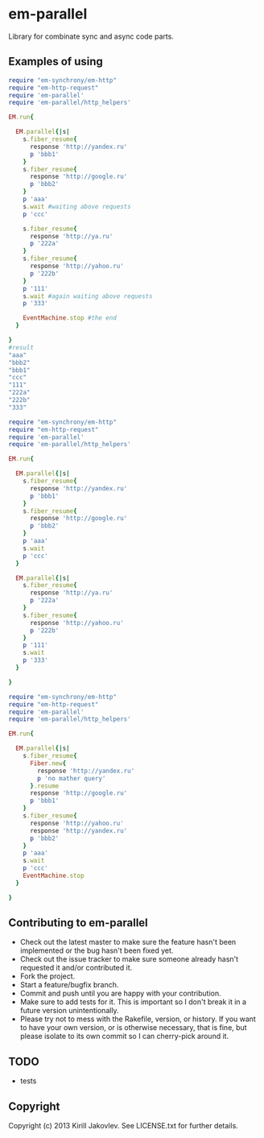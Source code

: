 # em-parallel

Library for combinate sync and async code parts.

## Examples of using

```ruby
require "em-synchrony/em-http"
require "em-http-request"
require 'em-parallel'
require 'em-parallel/http_helpers'

EM.run{

  EM.parallel{|s|
    s.fiber_resume{
      response 'http://yandex.ru'
      p 'bbb1'
    }
    s.fiber_resume{
      response 'http://google.ru'
      p 'bbb2'
    }
    p 'aaa'
    s.wait #waiting above requests
    p 'ccc'

    s.fiber_resume{
      response 'http://ya.ru'
      p '222a'
    }
    s.fiber_resume{
      response 'http://yahoo.ru'
      p '222b'
    }
    p '111'
    s.wait #again waiting above requests
    p '333'

    EventMachine.stop #the end
  }

}
#result
"aaa"
"bbb2"
"bbb1"
"ccc"
"111"
"222a"
"222b"
"333"

```

```ruby
require "em-synchrony/em-http"
require "em-http-request"
require 'em-parallel'
require 'em-parallel/http_helpers'

EM.run{

  EM.parallel{|s|
    s.fiber_resume{
      response 'http://yandex.ru'
      p 'bbb1'
    }
    s.fiber_resume{
      response 'http://google.ru'
      p 'bbb2'
    }
    p 'aaa'
    s.wait
    p 'ccc'
  }

  EM.parallel{|s|
    s.fiber_resume{
      response 'http://ya.ru'
      p '222a'
    }
    s.fiber_resume{
      response 'http://yahoo.ru'
      p '222b'
    }
    p '111'
    s.wait
    p '333'
  }

}
```

```ruby
require "em-synchrony/em-http"
require "em-http-request"
require 'em-parallel'
require 'em-parallel/http_helpers'

EM.run{

  EM.parallel{|s|
    s.fiber_resume{
      Fiber.new{
        response 'http://yandex.ru'
        p 'no mather query'
      }.resume
      response 'http://google.ru'
      p 'bbb1'
    }
    s.fiber_resume{
      response 'http://yahoo.ru'
      response 'http://yandex.ru'
      p 'bbb2'
    }
    p 'aaa'
    s.wait
    p 'ccc'
    EventMachine.stop
  }

}
```

## Contributing to em-parallel
 
* Check out the latest master to make sure the feature hasn't been implemented or the bug hasn't been fixed yet.
* Check out the issue tracker to make sure someone already hasn't requested it and/or contributed it.
* Fork the project.
* Start a feature/bugfix branch.
* Commit and push until you are happy with your contribution.
* Make sure to add tests for it. This is important so I don't break it in a future version unintentionally.
* Please try not to mess with the Rakefile, version, or history. If you want to have your own version, or is otherwise necessary, that is fine, but please isolate to its own commit so I can cherry-pick around it.

## TODO
* tests

## Copyright

Copyright (c) 2013 Kirill Jakovlev. See LICENSE.txt for
further details.

